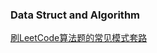 ### Data Struct and Algorithm

[刷LeetCode算法题的常见模式套路](https://mp.weixin.qq.com/s/WrrmkB2eJFDQuWOF9Mp1Yg)